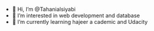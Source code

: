 - 👋 Hi, I’m @Tahanialsiyabi
- 👀 I’m interested in web development and database
- 🌱 I’m currently learning hajeer a cademic and Udacity



